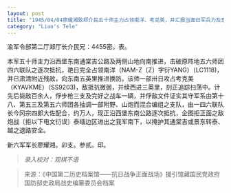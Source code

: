 ```yaml
---
layout: post
title: "1945/04/04廖耀湘致郑介民五十师主力占领南洋、考克美，并汇报当面日军兵力及意图掩护其向泰、越退兵"
category: "Liao's Tele"
---
```


渝军令部第二厅郑厅长介民兄：4455密。表。

本军五十师主力沿西堡东南通棠吉公路及两侧山地向南推进，击破原阵地五六师团四六联队之逐次抵抗，艳日完全占领南洋（NAM-Z〔Z〕字衍YANG）（LC1118)，并已肃清附近残敌，向东南五英里推进换防。该师一部卅日攻占考克美（KYAVKME）（SS9203)，敌抵抗微弱，并续西进三英里，刻正追踪扫荡中。计先后毙敌百余人，俘步枪三支及完好之战车一辆，并俘敌文件证实其守军系由第十八、第五三及第五六师团各抽调一部附野、山炮而混合编组之支队，由一四六联队长今冈宗四郎大佐配合，约万人，现正沿西堡东南公路逐次抵抗，企图拒正面之敌炮战〔拒以下电文衍误〕泰缅边区进出之我军南下，以掩护其通棠吉或景东转泰、越之退路安全。

新六军军长廖耀湘。卯支。参贰。印。


>*录入校对：观棋不语*

> 来源：《中国第二历史档案馆——抗日战争正面战场》援引馆藏国民党政府国防部史政局战史编纂委员会档案